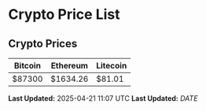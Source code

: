 # Crypto Price List

## Crypto Prices
| Bitcoin | Ethereum | Litecoin |
| ------- | -------- | -------- |
| $87300 | $1634.26 | $81.01 |
**Last Updated:** 2025-04-21 11:07 UTC
**Last Updated:** $DATE$
